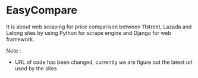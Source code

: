# EasyCompare
It is about web scraping for price comparison between 11street, Lazada and Lelong sites by using 
Python for scrape engine and Django for web framework.

Note :
* URL of code has been changed, currently we are figure out the latest url used by the sites

